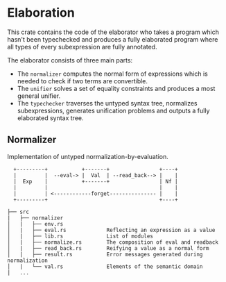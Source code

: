 # Elaboration

This crate contains the code of the elaborator who takes a program  which hasn't been typechecked and produces a fully elaborated program where all types of every subexpression are fully annotated.

The elaborator consists of three main parts:

- The `normalizer` computes the normal form of expressions which is needed to check if two terms are convertible.
- The `unifier` solves a set of equality constraints and produces a most general unifier.
- The `typechecker` traverses the untyped syntax tree, normalizes subexpressions, generates unification problems and outputs a fully elaborated syntax tree.

## Normalizer

Implementation of untyped normalization-by-evaluation.

```text
  +---------+           +-------+                +----+
  |         |  --eval-> |  Val  | --read_back--> |    |
  |  Exp    |           +-------+                | Nf |
  |         |                                    |    |
  |         | <------------forget--------------- |    |
  +---------+                                    +----+
```

```text
├── src 
|   ├── normalizer
│   |   ├── env.rs              
│   |   ├── eval.rs             Reflecting an expression as a value
│   |   ├── lib.rs              List of modules
│   |   ├── normalize.rs        The composition of eval and readback
│   |   ├── read_back.rs        Reifying a value as a normal form
│   |   ├── result.rs           Error messages generated during normalization
│   |   └── val.rs              Elements of the semantic domain
|   ...
```

